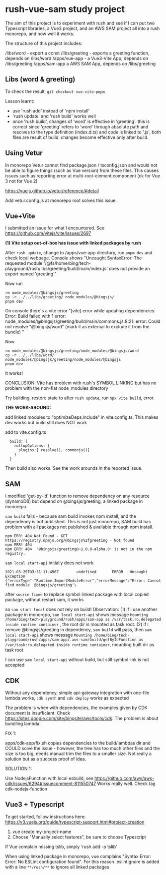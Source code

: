 # rush-vue-sam study project

The aim of this project is to experiment with rush and see if I can put two Typescript libraries, a Vue3 project, and an AWS SAM project all into a rush monorepo, and how well it works.

The structure of this project includes:

/libs/word - export a const
/libs/greeting - exports a greeting function, depends on /libs/word
/apps/vue-app - a Vue3-Vite App, depends on /libs/greeting
/apps/sam-app a AWS SAM App, depends on /libs/greeting

## Libs (word & greeting)

To check the result, `git checkout vue-vite-pnpm`

Lesson learnt: 
- use 'rush add' instead of 'npm install' 
- 'rush update' and 'rush build' works well
- once 'rush build', changes of 'word' is effective in 'greeting'. this is correct since 'greeting' refers to 'word' through absolute path and resolves to the type definition (index.d.ts) and code is linked to '.js', both files are result of build. changes become effective only after build.

## Using Vetur

In monorepo Vetur cannot find package.json / tsconfig.json and would not be able to figure things (such as Vue version) from these files. This causes issues such as reporting error at multi-root-element component (ok for Vue 3 not for Vue 2)

https://vuejs.github.io/vetur/reference/#detail

Add vetur.config.js at monorepo root solves this issue.


## Vue+Vite

I submitted an issue for what I encountered. See https://github.com/vitejs/vite/issues/2697

**(1) Vite setup out-of-box has issue with linked packages by rush**

After `rush update`, change to /apps/vue-app directory, run `pnpm dev` and check local webpage. Console shows "Uncaught SyntaxError: The requested module '/@fs/home/bing/tech-playground/rush/libs/greeting/build/main/index.js' does not provide an export named 'greeting'"

Now run
```
rm node_modules/@bingsjs/greeting
cp -r ../../libs/greeting/ node_modules/@bingsjs/
pnpm dev
```

On console there's a vite error "[vite] error while updating dependencies:
Error: Build failed with 1 error:
node_modules/@bingsjs/greeting/build/main/commons.js:8:21: error: Could not resolve "@bingsjs/word" (mark it as external to exclude it from the bundle)
"

Now
```
rm node_modules/@bingsjs/greeting/node_modules/@bingsjs/word
cp -r ../../libs/word/ node_modules/@bingsjs/greeting/node_modules/@bingsjs
pnpm dev
```
It works!

CONCLUSION: Vite has problem with rush's SYMBOL LINKING but has no problem with the non-flat node_modules directory

Try building, restore state to after `rush update`, run `npx vite build`, error. 

**THE WORK-AROUND:**

add linked modules to "optimizeDeps.include" in vite.config.ts. This makes dev works but build still does NOT work

add to vite.config.ts
```
  build: {
    rollupOptions: {
      plugins:[ resolve(), commonjs()]
    }
  }
```  

Then build also works. See the work arounds in the reported issue.

## SAM

I modified 'get-by-id' function to remove dependency on any resource (dynamoDB) but depend on @bingsjs/greeting, a linked package in monorepo.

`sam build` fails - because sam build invokes npm install, and the dependency is not published. This is not just monorepo, SAM build has problem with all packages not published & available through npm install.

```
npm ERR! 404 Not Found - GET https://registry.npmjs.org/@bingsjs%2fgreeting - Not found
npm ERR! 404 
npm ERR! 404  '@bingsjs/greeting@~1.0.0-alpha.0' is not in the npm registry.
```

`sam local start-api` initially does not work

```
2021-03-29T03:31:11.496Z        undefined       ERROR   Uncaught Exception      {"errorType":"Runtime.ImportModuleError","errorMessage":"Error: Cannot find module '@bingsjs/greeting'\
```

after `source fixme` to replace symbol linked package with local copied package, without restart sam, it works

so `sam start local` does not rely on build! 
Observation: 
(1) if I use another package in monorepo, `sam local start-api` shows message `Mounting /home/bing/tech-playground/rush/apps/sam-app as /var/task:ro,delegated inside runtime container` , the root dir is mounted as task root. 
(2) if I remove @bingsjs/greeting in dependency, `sam build` will pass, then `sam local start-api` shows message `Mounting /home/bing/tech-playground/rush/apps/sam-app/.aws-sam/build/getByIdFunction as /var/task:ro,delegated inside runtime container`, mounting built dir as task root

I can use `sam local start-api` without build, but still symbol link is not accepted

## CDK

Without any dependency, simple api-gateway integration with one-file lambda works, `cdk synth` and `cdk deploy` works as expected

The problem is when with dependencies, the examples given by CDK document is insufficient. Check https://sites.google.com/site/bingsite/aws/tools/cdk. The problem is about bundling lambda.

FIX 1:

apps/cdk-app/fix.sh copies dependencies to the build/lambdas dir and COULD solve the issue - however, the tree has too much other files and the size is too big, needs manual trim the files to a smaller size. Not really a solution but as a success proof of idea.

SOLUTION 1: 

Use NodejsFunction with local esbuild, see https://github.com/aws/aws-cdk/issues/6294#issuecomment-811550747
Works really well. Check tag cdk-nodejs-function


## Vue3 + Typescript

To get started, follow instructions here: https://v3.vuejs.org/guide/typescript-support.html#project-creation
1. vue create my-project-name 
2. Choose "Manually select features", be sure to choose Typescript

If Vue complain missing tslib, simply 'rush add -p tslib'

When using linked package in monorepo, vue complains "Syntax Error: Error: No ESLint configuration found". For this reason .eslintignore is added with a line `**/rush/**` to ignore all linked packages